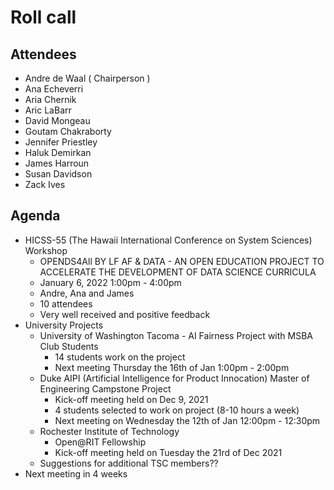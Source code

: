 # Roll call
## Attendees

- Andre de Waal ( Chairperson )
- Ana Echeverri
- Aria Chernik
- Aric LaBarr
- David Mongeau
- Goutam Chakraborty
- Jennifer Priestley
- Haluk Demirkan
- James Harroun
- Susan Davidson
- Zack Ives

## Agenda

- HICSS-55 (The Hawaii International Conference on System Sciences) Workshop
  - OPENDS4All BY LF AF & DATA - AN OPEN EDUCATION PROJECT TO ACCELERATE THE DEVELOPMENT OF DATA SCIENCE CURRICULA
  - January 6, 2022 1:00pm - 4:00pm 
  - Andre, Ana and James
  - 10 attendees
  - Very well received and positive feedback
- University Projects 
  - University of Washington Tacoma - AI Fairness Project with MSBA Club Students
    - 14 students work on the project
    - Next meeting Thursday the 16th of Jan 1:00pm - 2:00pm
  - Duke AIPI (Artificial Intelligence for Product Innocation) Master of Engineering Campstone Project
    - Kick-off meeting held on Dec 9, 2021
    - 4 students selected to work on project (8-10 hours a week)
    - Next meeting on Wednesday the 12th of Jan 12:00pm - 12:30pm
  - Rochester Institute of Technology
    - Open@RIT Fellowship
    - Kick-off meeting held on Tuesday the 21rd of Dec 2021 
  - Suggestions for additional TSC members??
- Next meeting in 4 weeks
